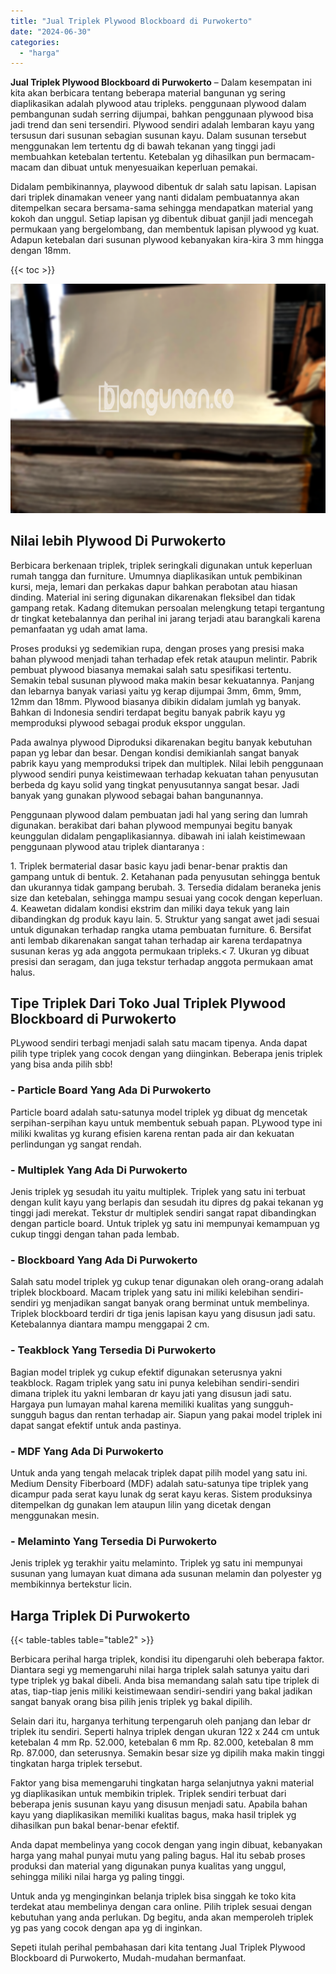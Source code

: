```yaml
---
title: "Jual Triplek Plywood Blockboard di Purwokerto"
date: "2024-06-30"
categories: 
  - "harga"
---
```


**Jual Triplek Plywood Blockboard di Purwokerto** – Dalam kesempatan ini kita akan berbicara tentang beberapa material bangunan yg sering diaplikasikan adalah plywood atau tripleks. penggunaan plywood dalam pembangunan sudah serring dijumpai, bahkan penggunaan plywood bisa jadi trend dan seni tersendiri. Plywood sendiri adalah lembaran kayu yang tersusun dari susunan sebagian susunan kayu. Dalam susunan tersebut menggunakan lem tertentu dg di bawah tekanan yang tinggi jadi membuahkan ketebalan tertentu. Ketebalan yg dihasilkan pun bermacam-macam dan dibuat untuk menyesuaikan keperluan pemakai.

Didalam pembikinannya, playwood dibentuk dr salah satu lapisan. Lapisan dari triplek dinamakan veneer yang nanti didalam pembuatannya akan ditempelkan secara bersama-sama sehingga mendapatkan material yang kokoh dan unggul. Setiap lapisan yg dibentuk dibuat ganjil jadi mencegah permukaan yang bergelombang, dan membentuk lapisan plywood yg kuat. Adapun ketebalan dari susunan plywood kebanyakan kira-kira 3 mm hingga dengan 18mm.

{{< toc >}}

![Jual Triplek Plywood Blockboard di Purwokerto](/images/jual-triplek-murah-47.png)

## Nilai lebih Plywood Di Purwokerto

Berbicara berkenaan triplek, triplek seringkali digunakan untuk keperluan rumah tangga dan furniture. Umumnya diaplikasikan untuk pembikinan kursi, meja, lemari dan perkakas dapur bahkan perabotan atau hiasan dinding. Material ini sering digunakan dikarenakan fleksibel dan tidak gampang retak. Kadang ditemukan persoalan melengkung tetapi tergantung dr tingkat ketebalannya dan perihal ini jarang terjadi atau barangkali karena pemanfaatan yg udah amat lama.

Proses produksi yg sedemikian rupa, dengan proses yang presisi maka bahan plywood menjadi tahan terhadap efek retak ataupun melintir. Pabrik pembuat plywood biasanya memakai salah satu spesifikasi tertentu. Semakin tebal susunan plywood maka makin besar kekuatannya. Panjang dan lebarnya banyak variasi yaitu yg kerap dijumpai 3mm, 6mm, 9mm, 12mm dan 18mm. Plywood biasanya dibikin didalam jumlah yg banyak. Bahkan di Indonesia sendiri terdapat begitu banyak pabrik kayu yg memproduksi plywood sebagai produk ekspor unggulan.

Pada awalnya plywood Diproduksi dikarenakan begitu banyak kebutuhan papan yg lebar dan besar. Dengan kondisi demikianlah sangat banyak pabrik kayu yang memproduksi tripek dan multiplek. Nilai lebih penggunaan plywood sendiri punya keistimewaan terhadap kekuatan tahan penyusutan berbeda dg kayu solid yang tingkat penyusutannya sangat besar. Jadi banyak yang gunakan plywood sebagai bahan bangunannya.

Penggunaan plywood dalam pembuatan jadi hal yang sering dan lumrah digunakan. berakibat dari bahan plywood mempunyai begitu banyak keunggulan didalam pengaplikasiannya. dibawah ini ialah keistimewaan penggunaan plywood atau triplek diantaranya :

1\. Triplek bermaterial dasar basic kayu jadi benar-benar praktis dan gampang untuk di bentuk. 2. Ketahanan pada penyusutan sehingga bentuk dan ukurannya tidak gampang berubah. 3. Tersedia didalam beraneka jenis size dan ketebalan, sehingga mampu sesuai yang cocok dengan keperluan. 4. Keawetan didalam kondisi ekstrim dan miliki daya tekuk yang lain dibandingkan dg produk kayu lain. 5. Struktur yang sangat awet jadi sesuai untuk digunakan terhadap rangka utama pembuatan furniture. 6. Bersifat anti lembab dikarenakan sangat tahan terhadap air karena terdapatnya susunan keras yg ada anggota permukaan tripleks.< 7. Ukuran yg dibuat presisi dan seragam, dan juga tekstur terhadap anggota permukaan amat halus.

## Tipe Triplek Dari Toko Jual Triplek Plywood Blockboard di Purwokerto

PLywood sendiri terbagi menjadi salah satu macam tipenya. Anda dapat pilih type triplek yang cocok dengan yang diinginkan. Beberapa jenis triplek yang bisa anda pilih sbb!

### \- Particle Board Yang Ada Di Purwokerto

Particle board adalah satu-satunya model triplek yg dibuat dg mencetak serpihan-serpihan kayu untuk membentuk sebuah papan. PLywood type ini miliki kwalitas yg kurang efisien karena rentan pada air dan kekuatan perlindungan yg sangat rendah.

### \- Multiplek Yang Ada Di Purwokerto

Jenis triplek yg sesudah itu yaitu multiplek. Triplek yang satu ini terbuat dengan kulit kayu yang berlapis dan sesudah itu dipres dg pakai tekanan yg tinggi jadi merekat. Tekstur dr multiplek sendiri sangat rapat dibandingkan dengan particle board. Untuk triplek yg satu ini mempunyai kemampuan yg cukup tinggi dengan tahan pada lembab.

### \- Blockboard Yang Ada Di Purwokerto

Salah satu model triplek yg cukup tenar digunakan oleh orang-orang adalah triplek blockboard. Macam triplek yang satu ini miliki kelebihan sendiri-sendiri yg menjadikan sangat banyak orang berminat untuk membelinya. Triplek blockboard terdiri dr tiga jenis lapisan kayu yang disusun jadi satu. Ketebalannya diantara mampu menggapai 2 cm.

### \- Teakblock Yang Tersedia Di Purwokerto

Bagian model triplek yg cukup efektif digunakan seterusnya yakni teakblock. Ragam triplek yang satu ini punya kelebihan sendiri-sendiri dimana triplek itu yakni lembaran dr kayu jati yang disusun jadi satu. Hargaya pun lumayan mahal karena memiliki kualitas yang sungguh-sungguh bagus dan rentan terhadap air. Siapun yang pakai model triplek ini dapat sangat efektif untuk anda pastinya.

### \- MDF Yang Ada Di Purwokerto

Untuk anda yang tengah melacak triplek dapat pilih model yang satu ini. Medium Density Fiberboard (MDF) adalah satu-satunya tipe triplek yang dicampur pada serat kayu lunak dg serat kayu keras. Sistem produksinya ditempelkan dg gunakan lem ataupun lilin yang dicetak dengan menggunakan mesin.

### \- Melaminto Yang Tersedia Di Purwokerto

Jenis triplek yg terakhir yaitu melaminto. Triplek yg satu ini mempunyai susunan yang lumayan kuat dimana ada susunan melamin dan polyester yg membikinnya bertekstur licin.

## Harga Triplek Di Purwokerto

{{< table-tables table="table2" >}}

Berbicara perihal harga triplek, kondisi itu dipengaruhi oleh beberapa faktor. Diantara segi yg memengaruhi nilai harga triplek salah satunya yaitu dari type triplek yg bakal dibeli. Anda bisa memandang salah satu tipe triplek di atas, tiap-tiap jenis miliki keistimewaan sendiri-sendiri yang bakal jadikan sangat banyak orang bisa pilih jenis triplek yg bakal dipilih.

Selain dari itu, harganya terhitung terpengaruh oleh panjang dan lebar dr triplek itu sendiri. Seperti halnya triplek dengan ukuran 122 x 244 cm untuk ketebalan 4 mm Rp. 52.000, ketebalan 6 mm Rp. 82.000, ketebalan 8 mm Rp. 87.000, dan seterusnya. Semakin besar size yg dipilih maka makin tinggi tingkatan harga triplek tersebut.

Faktor yang bisa memengaruhi tingkatan harga selanjutnya yakni material yg diaplikasikan untuk membikin triplek. Triplek sendiri terbuat dari beberapa jenis susunan kayu yang disusun menjadi satu. Apabila bahan kayu yang diaplikasikan memiliki kualitas bagus, maka hasil triplek yg dihasilkan pun bakal benar-benar efektif.

Anda dapat membelinya yang cocok dengan yang ingin dibuat, kebanyakan harga yang mahal punyai mutu yang paling bagus. Hal itu sebab proses produksi dan material yang digunakan punya kualitas yang unggul, sehingga miliki nilai harga yg paling tinggi.

Untuk anda yg menginginkan belanja triplek bisa singgah ke toko kita terdekat atau membelinya dengan cara online. Pilih triplek sesuai dengan kebutuhan yang anda perlukan. Dg begitu, anda akan memperoleh triplek yg pas yang cocok dengan apa yg di inginkan.

Sepeti itulah perihal pembahasan dari kita tentang Jual Triplek Plywood Blockboard di Purwokerto, Mudah-mudahan bermanfaat.
